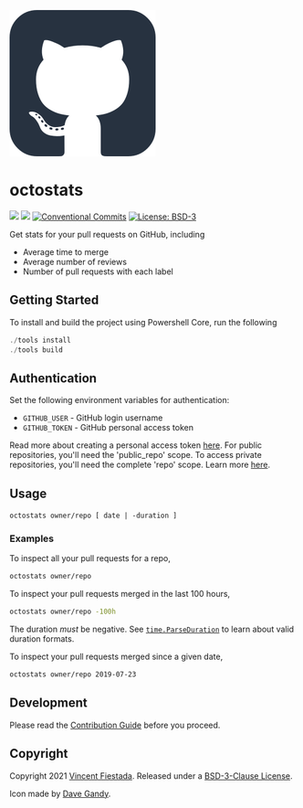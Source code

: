![](./icon.svg)

# octostats

[![](https://github.com/vincentfiestada/octostats/workflows/Unit%20Tests/badge.svg)](https://github.com/vincentfiestada/octostats/actions?query=workflow%3A%22Unit+Tests%22)
[![](https://github.com/vincentfiestada/octostats/workflows/Static%20Checks/badge.svg)](https://github.com/vincentfiestada/octostats/actions?query=workflow%3A%22Static+Checks%22)
[![Conventional Commits](https://img.shields.io/badge/commits-conventional-0047ab.svg?labelColor=16161b)](https://conventionalcommits.org)
[![License: BSD-3](https://img.shields.io/github/license/vincentfiestada/captainslog.svg?labelColor=16161b&color=0047ab)](./license)

Get stats for your pull requests on GitHub, including

- Average time to merge
- Average number of reviews
- Number of pull requests with each label

## Getting Started

To install and build the project using Powershell Core, run the following

```ps1
./tools install
./tools build
```

## Authentication

Set the following environment variables for authentication: 
- `GITHUB_USER` - GitHub login username
- `GITHUB_TOKEN` - GitHub personal access token

Read more about creating a personal access token [here](https://docs.github.com/en/articles/creating-a-personal-access-token-for-the-command-line). For public repositories, you'll need the 'public_repo' scope. To access private repositories, you'll need the complete 'repo' scope. Learn more [here](https://docs.github.com/en/developers/apps/scopes-for-oauth-apps).

## Usage

```
octostats owner/repo [ date | -duration ]
```

### Examples

To inspect all your pull requests for a repo,

```sh
octostats owner/repo
```

To inspect your pull requests merged in the last 100 hours,

```sh
octostats owner/repo -100h
```

The duration _must_ be negative. See [`time.ParseDuration`](https://golang.org/pkg/time/#ParseDuration) to learn about valid duration formats.

To inspect your pull requests merged since a given date,

```sh
octostats owner/repo 2019-07-23
```

## Development

Please read the [Contribution Guide](./CONTRIBUTING.md) before you proceed.

## Copyright
Copyright 2021 [Vincent Fiestada](https://vincent.click). Released under a [BSD-3-Clause License](./license).

Icon made by [Dave Gandy](https://www.flaticon.com/authors/dave-gandy).
